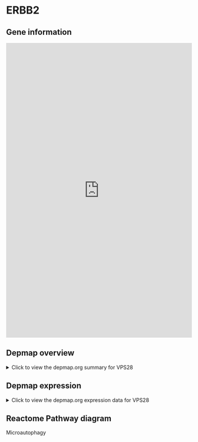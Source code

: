 <h1>ERBB2</h1>

<h2>Gene information</h2>
<iframe src="https://depmap.org/portal/gene/VPS28?tab=about" style="border:none;width:100%;height:800px"></iframe>

<h2>Depmap overview</h2>
<details>
  <summary>Click to view the depmap.org summary for VPS28</summary>
  <iframe src="https://depmap.org/portal/gene/VPS28?tab=overview" style="border:none;width:100%;height:800px"></iframe>
</details>

<h2>Depmap expression</h2>
<details>
  <summary>Click to view the depmap.org expression data for VPS28</summary>
  <iframe src="https://depmap.org/portal/gene/VPS28?tab=characterization" style="border:none;width:100%;height:800px"></iframe>
</details>



<h2>Reactome Pathway diagram</h2>
Microautophagy
<div id="diagramHolder"></div>

<script>
    //Creating the Reactome Diagram widget
    //Take into account a proxy needs to be set up in your server side pointing to www.reactome.org
    function onReactomeDiagramReady(){  //This function is automatically called when the widget code is ready to be used
        var diagram = Reactome.Diagram.create({
            "placeHolder" : "diagramHolder",
            "width" : 900,
            "height" : 500
        });

        //Initialising it to the "Hemostasis" pathway
        diagram.loadDiagram("R-HSA-9615710");

        //Adding different listeners

        diagram.onDiagramLoaded(function (loaded) {
            console.info("Loaded ", loaded);
            diagram.flagItems("BAD");
	    diagram.flagItems("Q92934");
            if (loaded == "R-HSA-9615710") diagram.selectItem("R-HSA-9615710");
        });

     }
</script>



